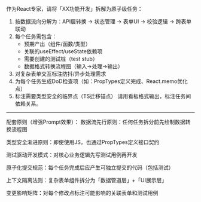 作为React专家，请将「XX功能开发」拆解为原子级任务：
1. 按数据流向分解为：API层转换 -> 状态管理 -> 表单UI -> 校验逻辑 -> 跨表单联动
2. 每个任务需包含：
   - 预期产出（组件/函数/类型）
   - 关联的useEffect/useState依赖项
   - 需要创建的测试桩（test stub）
   - 数据格式转换流程图（输入->处理->输出）
3. 对复杂表单交互标注防抖/异步处理需求
4. 为每个任务生成DoD检查项（如：PropTypes定义完成、React.memo优化点）
5. 标注需要类型安全的临界点（TS迁移锚点）
请用看板格式输出，标注任务间依赖关系。



---
配套原则（增强Prompt效果）：
数据流先行原则：任何任务拆分前先绘制数据转换流程图

类型安全渐进原则：即使使用JS，也通过PropTypes定义接口契约

测试驱动开发模式：对核心业务逻辑先写测试用例再开发

原子化提交规范：每个任务完成后应产生可独立提交的代码（包括测试）

上下文隔离法则：复杂表单组件拆分为「数据管道层」+「UI展示层」

变更影响矩阵：对每个修改点标注可能影响的关联表单和测试用例